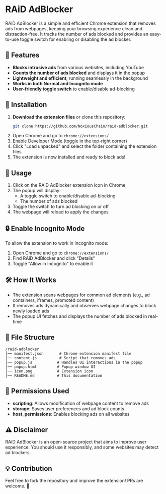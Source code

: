 # RAiD AdBlocker

RAiD AdBlocker is a simple and efficient Chrome extension that removes ads from webpages, keeping your browsing experience clean and distraction-free. It tracks the number of ads blocked and provides an easy-to-use toggle switch for enabling or disabling the ad blocker.

## 📌 Features

- **Blocks intrusive ads** from various websites, including YouTube
- **Counts the number of ads blocked** and displays it in the popup
- **Lightweight and efficient**, running seamlessly in the background
- **Works in both Normal and Incognito mode**
- **User-friendly toggle switch** to enable/disable ad-blocking

## 🔧 Installation

1. **Download the extension files** or clone this repository:
   ```bash
   git clone https://github.com/NoxiousChain/raid-adblocker.git
   ```
2. Open Chrome and go to `chrome://extensions/`
3. Enable Developer Mode (toggle in the top-right corner)
4. Click "Load unpacked" and select the folder containing the extension files
5. The extension is now installed and ready to block ads!

## 🚀 Usage

1. Click on the RAiD AdBlocker extension icon in Chrome
2. The popup will display:
   - A toggle switch to enable/disable ad-blocking
   - The number of ads blocked
3. Toggle the switch to turn ad blocking on or off
4. The webpage will reload to apply the changes

## 🔒 Enable Incognito Mode

To allow the extension to work in Incognito mode:

1. Open Chrome and go to `chrome://extensions/`
2. Find RAiD AdBlocker and click "Details"
3. Toggle "Allow in Incognito" to enable it

## 🛠️ How It Works

- The extension scans webpages for common ad elements (e.g., ad containers, iframes, promoted content)
- It removes ads dynamically and observes webpage changes to block newly loaded ads
- The popup UI fetches and displays the number of ads blocked in real-time

## 📄 File Structure

```
/raid-adblocker
│── manifest.json       # Chrome extension manifest file
│── content.js          # Script that removes ads
│── popup.js           # Handles UI interactions in the popup
│── popup.html         # Popup window UI
│── icon.png           # Extension icon
│── README.md          # This documentation
```

## 📌 Permissions Used

- **scripting**: Allows modification of webpage content to remove ads
- **storage**: Saves user preferences and ad block counts
- **host_permissions**: Enables blocking ads on all websites

## ⚠️ Disclaimer

RAiD AdBlocker is an open-source project that aims to improve user experience. You should use it responsibly, and some websites may detect ad blockers.

## 💡 Contribution

Feel free to fork the repository and improve the extension! PRs are welcome. 🎉
